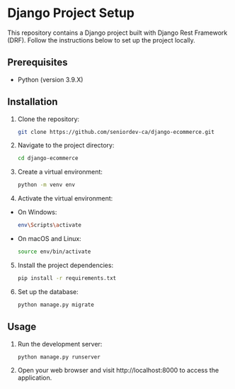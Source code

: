 # Django Project Setup

This repository contains a Django project built with Django Rest Framework (DRF). Follow the instructions below to set up the project locally.

## Prerequisites

- Python (version 3.9.X)

## Installation

1. Clone the repository:

   ```bash
   git clone https://github.com/seniordev-ca/django-ecommerce.git
   ```
2. Navigate to the project directory:

   ```bash
   cd django-ecommerce
   ```
3. Create a virtual environment:
   ```bash
   python -m venv env
   ```
4. Activate the virtual environment:
- On Windows:
   ```bash
  env\Scripts\activate
   ```
- On macOS and Linux:
   ```bash
   source env/bin/activate
   ```
5. Install the project dependencies:
   ```bash
   pip install -r requirements.txt
   ```
6. Set up the database:
   ```bash
   python manage.py migrate
   ```
   
## Usage
1. Run the development server:
   ```bash
   python manage.py runserver
   ```
2. Open your web browser and visit http://localhost:8000 to access the application.
